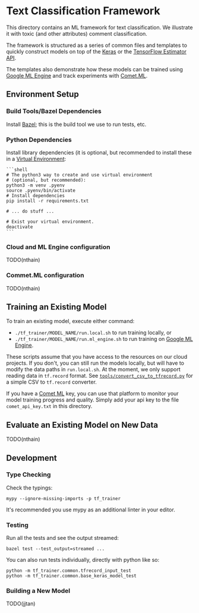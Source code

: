 # Text Classification Framework

This directory contains an ML framework for text classification. We illustrate
it with toxic (and other attributes) comment classification.

The framework is structured as a series of common files and templates to quickly
construct models on top of the [Keras](https://keras.io/) or the [TensorFlow
Estimator API](https://www.tensorflow.org/programmers_guide/estimators).

The templates also demonstrate how these models can be trained using [Google ML
Engine](https://cloud.google.com/ml-engine/) and track experiments with
[Comet.ML](https://www.comet.ml/).


## Environment Setup

### Build Tools/Bazel Dependencies

Install [Bazel](https://docs.bazel.build/versions/master/install-os-x.html);
this is the build tool we use to run tests, etc.

### Python Dependencies

Install library dependencies (it is optional, but recommended to install these
in a [Virtual Environment](https://docs.python.org/3/tutorial/venv.html):

    ```shell
    # The python3 way to create and use virtual environment
    # (optional, but recommended):
    python3 -m venv .pyenv
    source .pyenv/bin/activate
    # Install dependencies
    pip install -r requirements.txt

    # ... do stuff ...

    # Exist your virtual environment.
    deactivate
    ```

### Cloud and ML Engine configuration

TODO(nthain)

### Commet.ML configuration

TODO(nthain)


## Training an Existing Model

To train an existing model, execute either command:
 * `./tf_trainer/MODEL_NAME/run.local.sh` to run training locally, or
 * `./tf_trainer/MODEL_NAME/run.ml_engine.sh` to run training on [Google ML
Engine](https://cloud.google.com/ml-engine/).

These scripts assume that you have access to the resources on our cloud
projects. If you don't, you can still run the models locally, but will have to
modify the data paths in `run.local.sh`. At the moment, we only support reading
data in `tf.record` format. See
[`tools/convert_csv_to_tfrecord.py`](https://github.com/conversationai/conversationai-models/blob/master/experiments/tools/convert_csv_to_tfrecord.py)
for a simple CSV to `tf.record` converter.

If you have a [Comet ML](https://www.comet.ml/) key, you can use that platform
to monitor your model training progress and quality. Simply add your api key to
the file `comet_api_key.txt` in this directory.


## Evaluate an Existing Model on New Data

TODO(nthain)


## Development

### Type Checking

Check the typings:

```shell
mypy --ignore-missing-imports -p tf_trainer
```

It's recommended you use mypy as an additional linter in your editor.

### Testing

Run all the tests and see the output streamed:

```shell
bazel test --test_output=streamed ...
```

You can also run tests individually, directly with python like so:

```shell
python -m tf_trainer.common.tfrecord_input_test
python -m tf_trainer.common.base_keras_model_test
```

### Building a New Model

TODO(jjtan)
